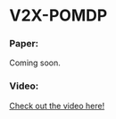 # V2X-POMDP

### Paper:
Coming soon.

### Video:
[Check out the video here!](https://youtu.be/j8z0gaR3m5k)
